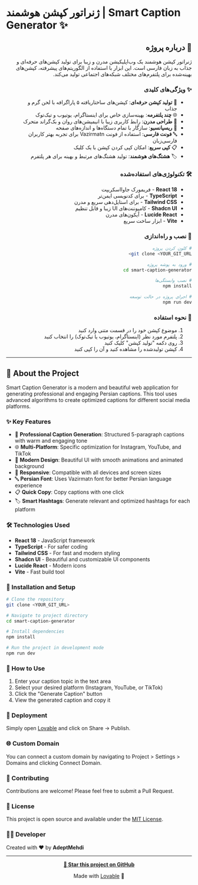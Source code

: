 # ژنراتور کپشن هوشمند | Smart Caption Generator ✨

<div dir="rtl">

## 📝 درباره پروژه

ژنراتور کپشن هوشمند یک وب‌اپلیکیشن مدرن و زیبا برای تولید کپشن‌های حرفه‌ای و جذاب به زبان فارسی است. این ابزار با استفاده از الگوریتم‌های پیشرفته، کپشن‌های بهینه‌شده برای پلتفرم‌های مختلف شبکه‌های اجتماعی تولید می‌کند.

### ✨ ویژگی‌های کلیدی

- 🎯 **تولید کپشن حرفه‌ای**: کپشن‌های ساختاریافته ۵ پاراگرافه با لحن گرم و جذاب
- 🌐 **چند پلتفرمه**: بهینه‌سازی خاص برای اینستاگرام، یوتیوب و تیک‌توک
- 🎨 **طراحی مدرن**: رابط کاربری زیبا با انیمیشن‌های روان و بک‌گراند متحرک
- 📱 **ریسپانسیو**: سازگار با تمام دستگاه‌ها و اندازه‌های صفحه
- 🔤 **فونت فارسی**: استفاده از فونت Vazirmatn برای تجربه بهتر کاربران فارسی‌زبان
- 📋 **کپی سریع**: امکان کپی کردن کپشن با یک کلیک
- 🏷️ **هشتگ‌های هوشمند**: تولید هشتگ‌های مرتبط و بهینه برای هر پلتفرم

### 🛠️ تکنولوژی‌های استفاده‌شده

- **React 18** - فریمورک جاوااسکریپت
- **TypeScript** - برای کدنویسی ایمن‌تر
- **Tailwind CSS** - برای استایل‌دهی سریع و مدرن
- **Shadcn UI** - کامپوننت‌های UI زیبا و قابل تنظیم
- **Lucide React** - آیکون‌های مدرن
- **Vite** - ابزار ساخت سریع

### 🚀 نصب و راه‌اندازی

```bash
# کلون کردن پروژه
git clone <YOUR_GIT_URL>

# ورود به پوشه پروژه
cd smart-caption-generator

# نصب وابستگی‌ها
npm install

# اجرای پروژه در حالت توسعه
npm run dev
```

### 📖 نحوه استفاده

1. موضوع کپشن خود را در قسمت متنی وارد کنید
2. پلتفرم مورد نظر (اینستاگرام، یوتیوب یا تیک‌توک) را انتخاب کنید
3. روی دکمه "تولید کپشن" کلیک کنید
4. کپشن تولیدشده را مشاهده کنید و آن را کپی کنید

</div>

---

## 📝 About the Project

Smart Caption Generator is a modern and beautiful web application for generating professional and engaging Persian captions. This tool uses advanced algorithms to create optimized captions for different social media platforms.

### ✨ Key Features

- 🎯 **Professional Caption Generation**: Structured 5-paragraph captions with warm and engaging tone
- 🌐 **Multi-Platform**: Specific optimization for Instagram, YouTube, and TikTok
- 🎨 **Modern Design**: Beautiful UI with smooth animations and animated background
- 📱 **Responsive**: Compatible with all devices and screen sizes
- 🔤 **Persian Font**: Uses Vazirmatn font for better Persian language experience
- 📋 **Quick Copy**: Copy captions with one click
- 🏷️ **Smart Hashtags**: Generate relevant and optimized hashtags for each platform

### 🛠️ Technologies Used

- **React 18** - JavaScript framework
- **TypeScript** - For safer coding
- **Tailwind CSS** - For fast and modern styling
- **Shadcn UI** - Beautiful and customizable UI components
- **Lucide React** - Modern icons
- **Vite** - Fast build tool

### 🚀 Installation and Setup

```bash
# Clone the repository
git clone <YOUR_GIT_URL>

# Navigate to project directory
cd smart-caption-generator

# Install dependencies
npm install

# Run the project in development mode
npm run dev
```

### 📖 How to Use

1. Enter your caption topic in the text area
2. Select your desired platform (Instagram, YouTube, or TikTok)
3. Click the "Generate Caption" button
4. View the generated caption and copy it

### 🚀 Deployment

Simply open [Lovable](https://lovable.dev/projects/8b3032fe-dae5-475d-b098-3670550408a2) and click on Share → Publish.

### 🌐 Custom Domain

You can connect a custom domain by navigating to Project > Settings > Domains and clicking Connect Domain.

### 🤝 Contributing

Contributions are welcome! Please feel free to submit a Pull Request.

### 📄 License

This project is open source and available under the [MIT License](LICENSE).

### 👨‍💻 Developer

Created with ❤️ by **AdeptMehdi**

---

<div align="center">

**[🌟 Star this project on GitHub](https://github.com/AdeptMehdi/smart-caption-generator)**

Made with [Lovable](https://lovable.dev) 💜

</div>
